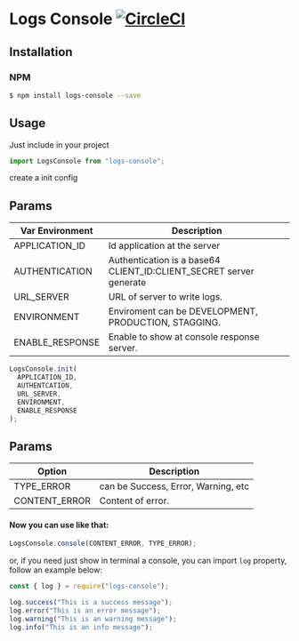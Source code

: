 # Logs Console [![CircleCI](https://circleci.com/gh/dequelabs/pattern-library.svg?style=svg)](https://circleci.com/gh/dequelabs/pattern-library)

## Installation

### NPM

```bash
$ npm install logs-console --save
```

## Usage

Just include in your project

```javascript
import LogsConsole from "logs-console";
```

create a init config

## Params

| Var Environment | Description                                                        |
| --------------- | ------------------------------------------------------------------ |
| APPLICATION_ID  | Id application at the server                                       |
| AUTHENTICATION  | Authentication is a base64 CLIENT_ID:CLIENT_SECRET server generate |
| URL_SERVER      | URL of server to write logs.                                       |
| ENVIRONMENT     | Enviroment can be DEVELOPMENT, PRODUCTION, STAGGING.               |
| ENABLE_RESPONSE | Enable to show at console response server.                         |

```javascript
LogsConsole.init(
  APPLICATION_ID,
  AUTHENTCATION,
  URL_SERVER,
  ENVIRONMENT,
  ENABLE_RESPONSE
);
```

## Params

| Option        | Description                         |
| ------------- | ----------------------------------- |
| TYPE_ERROR    | can be Success, Error, Warning, etc |
| CONTENT_ERROR | Content of error.                   |

#### Now you can use like that:

```javascript
LogsConsole.console(CONTENT_ERROR, TYPE_ERROR);
```

or, if you need just show in terminal a console, you can import `log` property, follow an example below:

```javascript
const { log } = require("logs-console");

log.success("This is a success message");
log.error("This is an error message");
log.warning("This is an warning message");
log.info("This is an info message");
```
